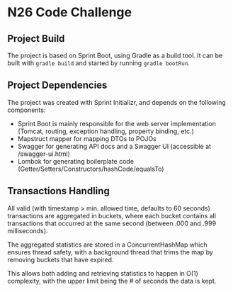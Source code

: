 # N26 Code Challenge

## Project Build

The project is based on Sprint Boot, using Gradle as a build tool. It can be built with `gradle build` and started by running `gradle bootRun`.

## Project Dependencies

The project was created with Sprint Initializr, and depends on the following components:

- Sprint Boot is mainly responsible for the web server implementation (Tomcat, routing, exception handling, property binding, etc.)
- Mapstruct mapper for mapping DTOs to POJOs
- Swagger for generating API docs and a Swagger UI (accessible at /swagger-ui.html)
- Lombok for generating boilerplate code (Getter/Setters/Constructors/hashCode/equalsTo)

## Transactions Handling

All valid (with timestamp > min. allowed time, defaults to 60 seconds) transactions are aggregated in buckets, where each bucket contains all transactions that occurred at the same second (between .000 and .999 milliseconds).

The aggregated statistics are stored in a ConcurrentHashMap which ensures thread safety, with a background thread that trims the map by removing buckets that have expired.

This allows both adding and retrieving statistics to happen in O(1) complexity, with the upper limit being the # of seconds the data is kept.
